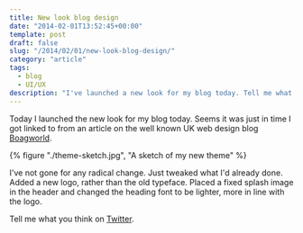```yaml
---
title: New look blog design
date: "2014-02-01T13:52:45+00:00"
template: post
draft: false
slug: "/2014/02/01/new-look-blog-design/"
category: "article"
tags:
  - blog
  - UI/UX
description: "I've launched a new look for my blog today. Tell me what you think."
---
```


Today I launched the new look for my blog today. Seems it was just in time I got linked to from an article on the well known UK web design blog <a href="http://boagworld.com/design/why-codesign-tools-are-the-future-of-web-design/" title="Boagworld - Web & Digital Advice -
why codesign tools are the future of web design">Boagworld</a>.

{% figure "./theme-sketch.jpg", "A sketch of my new theme" %}

I've not gone for any radical change. Just tweaked what I'd already done. Added a new logo, rather than the old typeface. Placed a fixed splash image in the header and changed the heading font to be lighter, more in line with the logo.

Tell me what you think on <a href="https://twitter.com/andrewjamesford" title="Tweet me about the new design">Twitter</a>.
